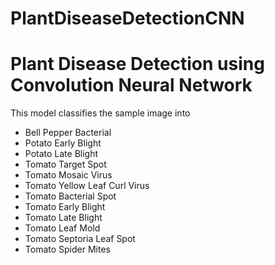 # PlantDiseaseDetectionCNN

<h1>Plant Disease Detection using Convolution Neural Network</h1>

This model classifies the sample image into 
- Bell Pepper Bacterial
- Potato Early Blight
- Potato Late Blight
- Tomato Target Spot 
- Tomato Mosaic Virus
- Tomato Yellow Leaf Curl Virus 
- Tomato Bacterial Spot 
- Tomato Early Blight
- Tomato Late Blight
- Tomato Leaf Mold
- Tomato Septoria Leaf Spot
- Tomato Spider Mites